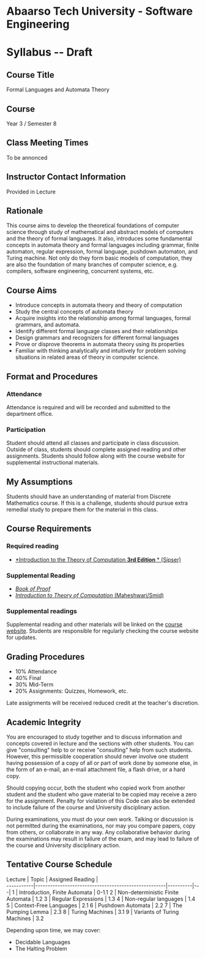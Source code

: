 # Abaarso Tech University - Software Engineering

# Syllabus -- Draft

## Course Title

Formal Languages and Automata Theory

## Course

Year 3 / Semester 8

## Class Meeting Times

To be annonced

## Instructor Contact Information

Provided in Lecture

## Rationale
This course aims to develop the theoretical foundations of computer science through study of mathematical and abstract models of computers and the theory of formal languages. It also, introduces some fundamental concepts in automata theory and formal languages including grammar, finite automaton, regular expression, formal language, pushdown automaton, and Turing machine. Not only do they form basic models of computation, they are also the foundation of many branches of computer science, e.g. compilers, software engineering, concurrent systems, etc.


## Course Aims
* Introduce concepts in automata theory and theory of computation
*	Study the central concepts of automata theory
*	Acquire insights into the relationship among formal languages, formal grammars, and automata.
*	Identify different formal language classes and their relationships
*	Design grammars and recognizers for different formal languages
*	Prove or disprove theorems in automata theory using its properties
*	Familiar with thinking analytically and intuitively for problem solving situations in related areas of theory in computer science.




## Format and Procedures

### Attendance

Attendance is required and will be recorded and submitted to the department office.

### Participation

Student should attend all classes and participate in class discussion.  Outside of class, students should complete assigned reading and other assignments.  Students should follow along with the course website for supplemental instructional materials.

##  My Assumptions

Students should have an understanding of material from Discrete Mathematics course.  If this is a challenge, students should pursue extra remedial study to prepare them for the material in this class.

## Course Requirements

### Required reading

* [*Introduction to the Theory of Computation **3rd Edition** * (Sipser)](https://www.amazon.com/Introduction-Theory-Computation-Michael-Sipser/dp/113318779X)


### Supplemental Reading

* [*Book of Proof*](https://www.people.vcu.edu/~rhammack/BookOfProof/BookOfProof.pdf)
* [*Introduction to Theory of Computation* (Maheshwari/Smid)](http://cglab.ca/~michiel/TheoryOfComputation/TheoryOfComputation.pdf)

### Supplemental readings
Supplemental reading and other materials will be linked on the [course website](https://atu-se.github.io/courses/flat/).  Students are responsible for regularly checking the course website for updates.


## Grading Procedures

* 10% Attendance
* 40% Final
* 30% Mid-Term
* 20% Assignments: Quizzes, Homework, etc.

Late assignments will be received reduced credit at the teacher's discretion.


## Academic Integrity

You are encouraged to study together and to discuss information and concepts covered in lecture and the sections with other students. You can give "consulting" help to or receive "consulting" help from such students. However, this permissible cooperation should never involve one student having possession of a copy of all or part of work done by someone else, in the form of an e-mail, an e-mail attachment file, a flash drive, or a hard copy.

Should copying occur, both the student who copied work from another student and the student who gave material to be copied may receive a zero for the assignment. Penalty for violation of this Code can also be extended to include failure of the course and University disciplinary action.

During examinations, you must do your own work. Talking or discussion is not permitted during the examinations, nor may you compare papers, copy from others, or collaborate in any way. Any collaborative behavior during the examinations may result in failure of the exam, and may lead to failure of the course and University disciplinary action.


## Tentative Course Schedule

Lecture    | Topic                                            | Assigned Reading     |   
-----------|-----------------------------------------------------|----------|---|
1  | Introduction, Finite Automata                      |  0-1.1
2 | Non-deterministic Finite Automata | 1.2
3 | Regular Expressions | 1.3
4 | Non-regular languages | 1.4
5 | Context-Free Languages | 2.1
6 | Pushdown Automata | 2.2
7 | The Pumping Lemma | 2.3
8 | Turing Machines | 3.1
9 | Variants of Turing Machines | 3.2

Depending upon time, we may cover:
* Decidable Languages
* The Halting Problem
